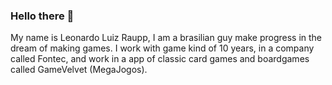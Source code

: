 ### Hello there 👋

My name is Leonardo Luiz Raupp, I am a brasilian guy make progress in the dream of making games.
I work with game kind of 10 years, in a company called Fontec, and work in a app of classic card games and boardgames called GameVelvet (MegaJogos).



<!--
**leuraupp/leuraupp** is a ✨ _special_ ✨ repository because its `README.md` (this file) appears on your GitHub profile.

Here are some ideas to get you started:

- 🔭 I’m currently working on ...
- 🌱 I’m currently learning ...
- 👯 I’m looking to collaborate on ...
- 🤔 I’m looking for help with ...
- 💬 Ask me about ...
- 📫 How to reach me: ...
- 😄 Pronouns: ...
- ⚡ Fun fact: ...
-->
